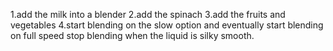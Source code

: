 1.add the milk into a blender
2.add the spinach
3.add the fruits and vegetables
4.start blending on the slow option and eventually start blending on full speed stop blending when the liquid is silky smooth.